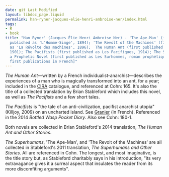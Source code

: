 ```yaml
---
date: git Last Modified
layout: libdoc_page.liquid
permalink: han-ryner-jacques-elie-henri-ambroise-ner/index.html
tags:
- R
- book
title: "Han Ryner' (Jacques Élie Henri Ambroise Ner) - 'The Ape-Man' (first
  published as 'L'Homme-Singe', 1894); 'The Revolt of the Machines' (first published
  as 'La Révolte des machines', 1896);  The Human Ant (first published as L'Homme-fourmi,
  1901); The Pacifists (first published as Les Pacifiques, 1914); The Superhumans,
  a Prophetic Novel (first published as Les Surhommes, roman prophétique, 1929) [all
  first publications in French]"
---
```


<em>The Human Ant</em>—written by a French individualist-anarchist—describes the experiences of a man who is magically transformed into an ant, for a year; included in the <a href="http://www.cira.ch/catalogue/index.php?lvl=categ_see&id=346&main=">CIRA</a> catalogue, and referenced at Cohn: 165. It's also the title of a collected translation by Brian Stableford which includes this novel, as well as _The Pacifists_ and a few short tales.

_The Pacifists_ is "the tale of an anti-civilization, pacifist anarchist utopia" (Killjoy, 2009) on an uncharted island. See <a href="http://hanryner.over-blog.fr/article-20471578.html">Granier</a> (in French). Referenced in the 2014 _Bottled Wasp Pocket Diary_. Also see Cohn: 180-1.

Both novels are collected in Brian Stableford's 2014 translation, _The Human Ant and Other Stories_.

_The Superhumans_, 'The Ape-Man', and 'The Revolt of the Machines' are all collected in Stableford's 2011 translation, _The Superhumans and Other Stories_. All are referenced in Cohn. The longest, and most imaginative, is the title story but, as Stableford charitably says in his introduction, "its very extravagance gives it a surreal aspect that insulates the reader from its more discomfiting arguments".